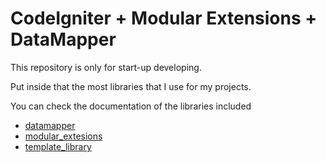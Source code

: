 CodeIgniter + Modular Extensions + DataMapper
=============================================

This repository is only for start-up developing.

Put inside that the most libraries that I use for
my projects.

You can check the documentation of the libraries
included

* [datamapper](http://datamapper.wanwizard.eu/)
* [modular_extesions](https://bitbucket.org/wiredesignz/codeigniter-modular-extensions-hmvc/wiki/Home)
* [template_library](http://maestric.com/doc/php/codeigniter_template)